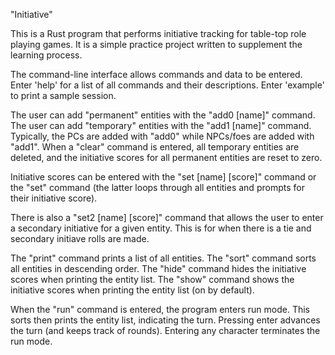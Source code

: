 "Initiative"

This is a Rust program that performs initiative tracking for table-top role playing games.
It is a simple practice project written to supplement the learning process.

The command-line interface allows commands and data to be entered.
Enter 'help' for a list of all commands and their descriptions.
Enter 'example' to print a sample session.

The user can add "permanent" entities with the "add0 [name]" command.
The user can add "temporary" entities with the "add1 [name]" command.
Typically, the PCs are added with "add0" while NPCs/foes are added with "add1".
When a "clear" command is entered, all temporary entities are deleted, and the initiative scores for
all permanent entities are reset to zero.

Initiative scores can be entered with the "set [name] [score]" command or the "set" command (the latter
loops through all entities and prompts for their initiative score).

There is also a "set2 [name] [score]" command that allows the user to enter a secondary initiative for
a given entity. This is for when there is a tie and secondary initiave rolls are made.

The "print" command prints a list of all entities.
The "sort" command sorts all entities in descending order.
The "hide" command hides the initiative scores when printing the entity list.
The "show" command shows the initiative scores when printing the entity list (on by default).

When the "run" command is entered, the program enters run mode. This sorts then prints the entity
list, indicating the turn. Pressing enter advances the turn (and keeps track of rounds). Entering
any character terminates the run mode.